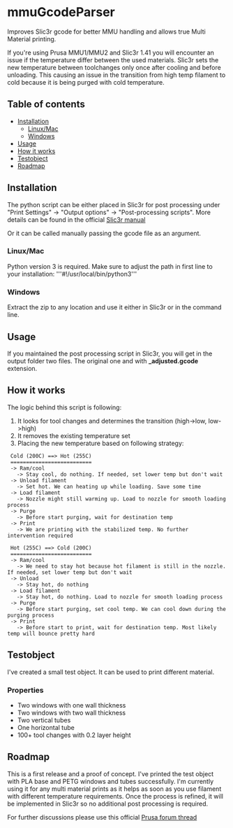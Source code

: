 # mmuGcodeParser
Improves Slic3r gcode for better MMU handling and allows true Multi Material printing.

If you're using Prusa MMU1/MMU2 and Slic3r 1.41 you will encounter an issue if the temperature differ between the used materials.
Slic3r sets the new temperature between toolchanges only once after cooling and before unloading. This causing an issue in the transition from high temp filament to cold because it is being purged with cold temperature. 

## Table of contents
 * [Installation](#installation)
   * [Linux/Mac](#linux/Mac)
   * [Windows](#windows)
 * [Usage](#usage)
 * [How it works](#how-it-works)
 * [Testobject](#testobject)
 * [Roadmap](#roadmap)

## Installation
The python script can be either placed in Slic3r for post processing under "Print Settings" -> "Output options" -> "Post-processing scripts". More details can be found in the official [Slic3r manual](https://manual.slic3r.org/advanced/post-processing)

Or it can be called manually passing the gcode file as an argument.

### Linux/Mac
Python version 3 is required. Make sure to adjust the path in first line to your installation: '''#!/usr/local/bin/python3'''

### Windows
Extract the zip to any location and use it either in Slic3r or in the command line.  

## Usage
If you maintained the post processing script in Slic3r, you will get in the output folder two files. The original one and with <b>_adjusted.gcode</b> extension. 

## How it works
The logic behind this script is following:

 1. It looks for tool changes and determines the transition (high->low, low->high)
 2. It removes the existing temperature set
 3. Placing the new temperature based on following strategy:
``` 
 Cold (200C) ==> Hot (255C)
 ==========================
 -> Ram/cool
   -> Stay cool, do nothing. If needed, set lower temp but don't wait
 -> Unload filament
   -> Set hot. We can heating up while loading. Save some time
 -> Load filament
   -> Nozzle might still warming up. Load to nozzle for smooth loading process
 -> Purge
   -> Before start purging, wait for destination temp
 -> Print
   -> We are printing with the stabilized temp. No further intervention required

 Hot (255C) ==> Cold (200C)
 ==========================
 -> Ram/cool
   -> We need to stay hot because hot filament is still in the nozzle. If needed, set lower temp but don't wait
 -> Unload
   -> Stay hot, do nothing
 -> Load filament
   -> Stay hot, do nothing. Load to nozzle for smooth loading process
 -> Purge
   -> Before start purging, set cool temp. We can cool down during the purging process
 -> Print
   -> Before start to print, wait for destination temp. Most likely temp will bounce pretty hard
```

## Testobject
I've created a small test object. It can be used to print different material.

### Properties
 * Two windows with one wall thickness
 * Two windows with two wall thickness
 * Two vertical tubes
 * One horizontal tube
 * 100+ tool changes with 0.2 layer height

## Roadmap
This is a first release and a proof of concept. I've printed the test object with PLA base and PETG windows and tubes successfully.
I'm currently using it for any multi material prints as it helps as soon as you use filament with different temperature requirements.
Once the process is refined, it will be implemented in Slic3r so no additional post processing is required.

For further discussions please use this official [Prusa forum thread](https://sourceforge.net/projects/linuxconsole/)

